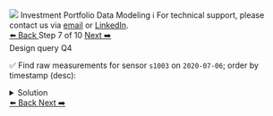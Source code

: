<!-- TOP -->
<div class="top">
  <img src="https://datastax-academy.github.io/katapod-shared-assets/images/ds-academy-logo.svg" />
  <span class="scenario-title">Investment Portfolio Data Modeling</span>
  <span class="scenario-subtitle">ℹ️ For technical support, please contact us via <a href="mailto:aleksandr.volochnev@datastax.com">email</a> or <a href="https://dtsx.io/aleks">LinkedIn</a>.</span> 
</div>

<!-- NAVIGATION -->
<div id="navigation-top" class="navigation-top">
 <a href='command:katapod.loadPage?[{"step":"step6"}]'
   class="btn btn-dark navigation-top-left">⬅️ Back
 </a>
<span class="step-count"> Step 7 of 10</span>
 <a href='command:katapod.loadPage?[{"step":"step8"}]'
    class="btn btn-dark navigation-top-right">Next ➡️
  </a>
</div>

<!-- CONTENT -->

<div class="step-title">Design query Q4</div>

✅ Find raw measurements for sensor `s1003` on `2020-07-06`; order by timestamp (desc):

<details>
  <summary>Solution</summary>

```
SELECT timestamp, value 
FROM temperatures_by_sensor
WHERE sensor = 's1003'
  AND date   = '2020-07-06';
```

</details>

<!-- NAVIGATION -->
<div id="navigation-bottom" class="navigation-bottom">
 <a href='command:katapod.loadPage?[{"step":"step6"}]'
   class="btn btn-dark navigation-bottom-left">⬅️ Back
 </a>
 <a href='command:katapod.loadPage?[{"step":"step8"}]'
    class="btn btn-dark navigation-bottom-right">Next ➡️
  </a>
</div>

